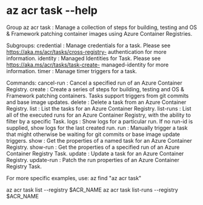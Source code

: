 # az acr task --help

Group
    az acr task : Manage a collection of steps for building, testing and OS & Framework patching
    container images using Azure Container Registries.

Subgroups:
    credential : Manage credentials for a task. Please see https://aka.ms/acr/tasks/cross-registry-
                 authentication for more information.
    identity   : Managed Identities for Task. Please see https://aka.ms/acr/tasks/task-create-
                 managed-identity for more information.
    timer      : Manage timer triggers for a task.

Commands:
    cancel-run : Cancel a specified run of an Azure Container Registry.
    create     : Create a series of steps for building, testing and OS & Framework patching
                 containers. Tasks support triggers from git commits and base image updates.
    delete     : Delete a task from an Azure Container Registry.
    list       : List the tasks for an Azure Container Registry.
    list-runs  : List all of the executed runs for an Azure Container Registry, with the ability to
                 filter by a specific Task.
    logs       : Show logs for a particular run. If no run-id is supplied, show logs for the last
                 created run.
    run        : Manually trigger a task that might otherwise be waiting for git commits or base
                 image update triggers.
    show       : Get the properties of a named task for an Azure Container Registry.
    show-run   : Get the properties of a specified run of an Azure Container Registry Task.
    update     : Update a task for an Azure Container Registry.
    update-run : Patch the run properties of an Azure Container Registry Task.

For more specific examples, use: az find "az acr task"





az acr task list --registry $ACR_NAME
az acr task list-runs --registry $ACR_NAME


